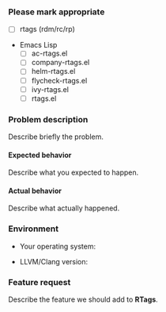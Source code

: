 
### Please mark appropriate
 - [ ] rtags (rdm/rc/rp)
 - Emacs Lisp
   - [ ] ac-rtags.el
   - [ ] company-rtags.el
   - [ ] helm-rtags.el
   - [ ] flycheck-rtags.el
   - [ ] ivy-rtags.el
   - [ ] rtags.el

### Problem description
Describe briefly the problem.

#### Expected behavior
Describe what you expected to happen.

#### Actual behavior
Describe what actually happened.

### Environment
- Your operating system:

- LLVM/Clang version:

### Feature request

Describe the feature we should add to **RTags**.
